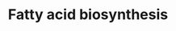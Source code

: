 ---
annotations:
- id: PW:0000029
  parent: classic metabolic pathway
  type: Pathway Ontology
  value: fatty acid biosynthetic pathway
authors:
- MaintBot
- Susan
- Eweitz
description: ''
last-edited: 2021-05-26
organisms:
- Canis familiaris
redirect_from:
- /index.php/Pathway:WP1139
- /instance/WP1139
revision: null
schema-jsonld:
- '@context': https://schema.org/
  '@id': https://wikipathways.github.io/pathways/WP1139.html
  '@type': Dataset
  creator:
    '@type': Organization
    name: WikiPathways
  description: ''
  keywords:
  - ACAA2
  - ACACA
  - ACACB
  - ACLY
  - ACSL1
  - ACSL3
  - ACSL4
  - ACSL5
  - ACSL6
  - ACSS2
  - Acetyl-CoA
  - Acyl-CoA (n+2)
  - DECR1
  - ECH1
  - ECHDC1
  - ECHDC2
  - ECHDC3
  - ECHS1
  - FASN
  - HADH
  - MECR
  - Malonyl-CoA
  - PC
  - PECR
  - SCD
  license: CC0
  name: Fatty acid biosynthesis
seo: CreativeWork
title: Fatty acid biosynthesis
wpid: WP1139
---